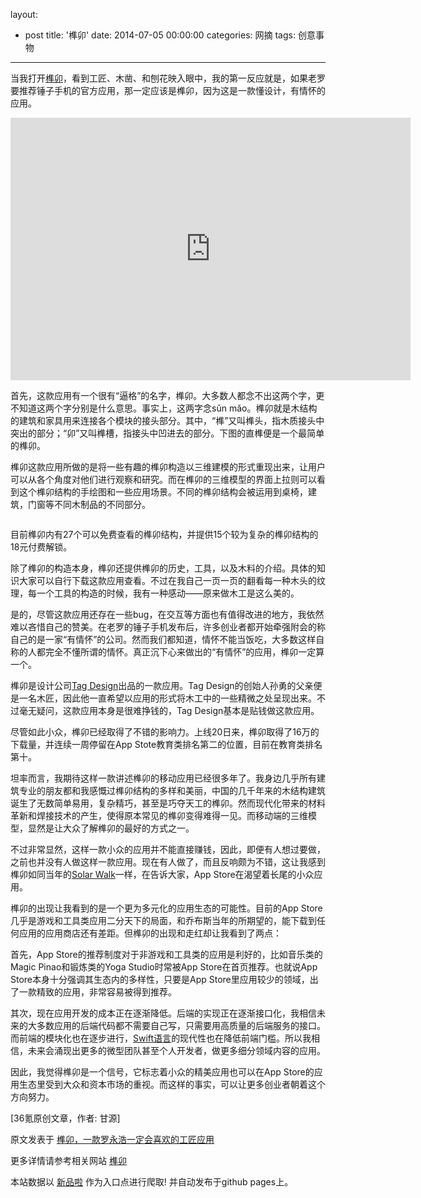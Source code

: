layout: 
  - post 
title: '榫卯' 
date: 2014-07-05 00:00:00 
categories: 网摘 
tags: 创意事物 
---

<p><img src="http://a.36krcnd.com/photo/2014/504a3b0f62f494a3e14600541f91b5bd.png" alt=""/><br/>
当我打开<a target="_blank" data-no-turbolink="true" href="http://itunes.apple.com/cn/app/wood-joints/id837964581?l=cn&amp;amp;amp;mt=8">榫卯</a>，看到工匠、木凿、和刨花映入眼中，我的第一反应就是，如果老罗要推荐锤子手机的官方应用，那一定应该是榫卯，因为这是一款懂设计，有情怀的应用。</p>

<iframe height="420" width="640" src="http://player.youku.com/embed/XNzE3MzIyOTIw" frameborder="0" allowfullscreen=""></iframe>

<p>首先，这款应用有一个很有“逼格”的名字，榫卯。大多数人都念不出这两个字，更不知道这两个字分别是什么意思。事实上，这两字念sǔn mǎo。榫卯就是木结构的建筑和家具用来连接各个模块的接头部分。其中，“榫”又叫榫头，指木质接头中突出的部分；“卯”又叫榫槽，指接头中凹进去的部分。下图的直榫便是一个最简单的榫卯。<br/>
<img src="http://a.36krcnd.com/photo/2014/8abc530677cae0720db938ac1433aacd.png" alt=""/></p>

<p>榫卯这款应用所做的是将一些有趣的榫卯构造以三维建模的形式重现出来，让用户可以从各个角度对他们进行观察和研究。而在榫卯的三维模型的界面上拉则可以看到这个榫卯结构的手绘图和一些应用场景。不同的榫卯结构会被运用到桌椅，建筑，门窗等不同木制品的不同部分。</p>

<p><img src="http://a.36krcnd.com/photo/2014/c20c909edd621ea294ff76bc5311c0de.jpg" alt=""/></p>

<p>目前榫卯内有27个可以免费查看的榫卯结构，并提供15个较为复杂的榫卯结构的18元付费解锁。</p>

<p>除了榫卯的构造本身，榫卯还提供榫卯的历史，工具，以及木料的介绍。具体的知识大家可以自行下载这款应用查看。不过在我自己一页一页的翻看每一种木头的纹理，每一个工具的构造的时候，我有一种感动——原来做木工是这么美的。<img src="http://a.36krcnd.com/photo/2014/61292140520a70bfc6cb6c03a7e0a9e6.jpg" alt=""/></p>

<p>是的，尽管这款应用还存在一些bug，在交互等方面也有值得改进的地方，我依然难以吝惜自己的赞美。在老罗的锤子手机发布后，许多创业者都开始牵强附会的称自己的是一家“有情怀”的公司。然而我们都知道，情怀不能当饭吃，大多数这样自称的人都完全不懂所谓的情怀。真正沉下心来做出的“有情怀”的应用，榫卯一定算一个。</p>

<p>榫卯是设计公司<a target="_blank" data-no-turbolink="true" href="http://www.taguxdesign.com">Tag Design</a>出品的一款应用。Tag Design的创始人孙勇的父亲便是一名木匠，因此他一直希望以应用的形式将木工中的一些精微之处呈现出来。不过毫无疑问，这款应用本身是很难挣钱的，Tag Design基本是贴钱做这款应用。</p>

<p>尽管如此小众，榫卯已经取得了不错的影响力。上线20日来，榫卯取得了16万的下载量，并连续一周停留在App Stote教育类排名第二的位置，目前在教育类排名第十。</p>

<p>坦率而言，我期待这样一款讲述榫卯的移动应用已经很多年了。我身边几乎所有建筑专业的朋友都和我感慨过榫卯结构的多样和美丽，中国的几千年来的木结构建筑诞生了无数简单易用，复杂精巧，甚至是巧夺天工的榫卯。然而现代化带来的材料革新和焊接技术的产生，使得原本常见的榫卯变得难得一见。而移动端的三维模型，显然是让大众了解榫卯的最好的方式之一。</p>

<p>不过非常显然，这样一款小众的应用并不能直接赚钱，因此，即便有人想过要做，之前也并没有人做这样一款应用。现在有人做了，而且反响颇为不错，这让我感到榫卯如同当年的<a target="_blank" data-no-turbolink="true" href="http://itunes.apple.com/tw/app/solar-walk-3d-solar-system/id347546771?mt=8">Solar Walk</a>一样，在告诉大家，App Store在渴望着长尾的小众应用。</p>

<p>榫卯的出现让我看到的是一个更为多元化的应用生态的可能性。目前的App Store几乎是游戏和工具类应用二分天下的局面，和乔布斯当年的所期望的，能下载到任何应用的应用商店还有差距。但榫卯的出现和走红却让我看到了两点：</p>

<p>首先，App Store的推荐制度对于非游戏和工具类的应用是利好的，比如音乐类的Magic Pinao和锻炼类的Yoga Studio时常被App Store在首页推荐。也就说App Store本身十分强调其生态内的多样性，只要是App Store里应用较少的领域，出了一款精致的应用，非常容易被得到推荐。</p>

<p>其次，现在应用开发的成本正在逐渐降低。后端的实现正在逐渐接口化，我相信未来的大多数应用的后端代码都不需要自己写，只需要用高质量的后端服务的接口。而前端的模块化也在逐步进行，<a target="_blank" data-no-turbolink="true" href="http://www.36kr.com/p/212612.html">Swift语言</a>的现代性也在降低前端门槛。所以我相信，未来会涌现出更多的微型团队甚至个人开发者，做更多细分领域内容的应用。</p>

<p>因此，我觉得榫卯是一个信号，它标志着小众的精美应用也可以在App Store的应用生态里受到大众和资本市场的重视。而这样的事实，可以让更多创业者朝着这个方向努力。</p>
					<p>[<span>36氪</span>原创文章，作者: 甘源]</p>
					<p></p>  



原文发表于 [榫卯，一款罗永浩一定会喜欢的工匠应用](http://www.36kr.com/p/213149.html)  

更多详情请参考相关网站 [榫卯](http://itunes.apple.com/cn/app/wood-joints/id837964581)  

本站数据以 [新品啦](http://xinpinla.com/) 作为入口点进行爬取! 并自动发布于github pages上。  

